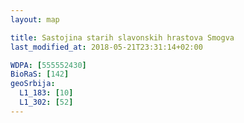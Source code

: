 ```yaml
---
layout: map

title: Sastojina starih slavonskih hrastova Smogva
last_modified_at: 2018-05-21T23:31:14+02:00

WDPA: [555552430]
BioRaS: [142]
geoSrbija:
  L1_183: [10]
  L1_302: [52]
---
```

